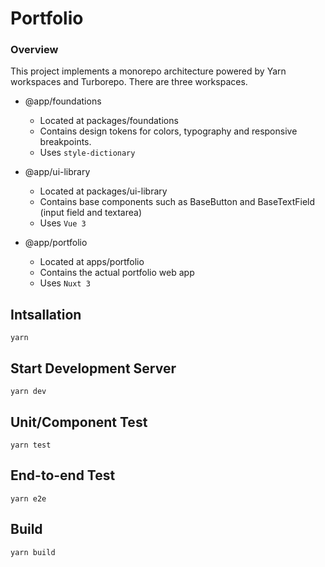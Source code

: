 # Portfolio

### Overview
This project implements a monorepo architecture powered by Yarn workspaces and Turborepo.
There are three workspaces.
- @app/foundations
    - Located at packages/foundations
    - Contains design tokens for colors, typography and responsive breakpoints.
    - Uses `style-dictionary`
      
- @app/ui-library
  - Located at packages/ui-library
  - Contains base components such as BaseButton and BaseTextField (input field and textarea)
  - Uses `Vue 3`

- @app/portfolio
  - Located at apps/portfolio
  - Contains the actual portfolio web app
  - Uses `Nuxt 3`

## Intsallation
`yarn`

## Start Development Server
`yarn dev`

## Unit/Component Test
`yarn test`

## End-to-end Test
`yarn e2e`

## Build
`yarn build`
